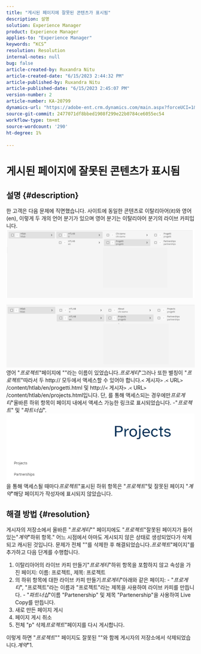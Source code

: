 ```yaml
---
title: "게시된 페이지에 잘못된 콘텐츠가 표시됨"
description: 설명
solution: Experience Manager
product: Experience Manager
applies-to: "Experience Manager"
keywords: “KCS”
resolution: Resolution
internal-notes: null
bug: false
article-created-by: Ruxandra Nitu
article-created-date: "6/15/2023 2:44:32 PM"
article-published-by: Ruxandra Nitu
article-published-date: "6/15/2023 2:45:07 PM"
version-number: 2
article-number: KA-20799
dynamics-url: "https://adobe-ent.crm.dynamics.com/main.aspx?forceUCI=1&pagetype=entityrecord&etn=knowledgearticle&id=7a1eb21e-8b0b-ee11-8f6e-6045bd0067ea"
source-git-commit: 2477071df8bbed1908f299e22b0784ce6055ec54
workflow-type: tm+mt
source-wordcount: '290'
ht-degree: 1%

---
```


# 게시된 페이지에 잘못된 콘텐츠가 표시됨

## 설명 {#description}


한 고객은 다음 문제에 직면했습니다. 사이트에 동일한 콘텐츠로 이탈리아어(it)와 영어(en), 이렇게 두 개의 언어 분기가 있으며 영어 분기는 이탈리아어 분기의 라이브 카피입니다.
![](assets/___7b1eb21e-8b0b-ee11-8f6e-6045bd0067ea___.png)

![](assets/___801eb21e-8b0b-ee11-8f6e-6045bd0067ea___.png)
영어 &quot;*프로젝트*&quot;페이지에 &quot;&quot;라는 이름이 있었습니다.*프로게티*&quot;그러나 또한 별칭이 &quot;*프로젝트*&quot;따라서 두 http:// 모두에서 액세스할 수 있어야 합니다.`<` 게시자`>` .`<` URL`>` /content/htlab/en/progetti.html 및 http://`<` 게시자`>` .`<` URL`>` /content/htlab/en/projects.html입니다.
단, 를 통해 액세스되는 경우에만*프로게티*&quot;올바른 하위 항목이 페이지 내에서 액세스 가능한 링크로 표시되었습니다. -&quot;*프로젝트*&quot; 및 &quot;*파트너십*&quot;.
![](assets/___821eb21e-8b0b-ee11-8f6e-6045bd0067ea___.png)
을 통해 액세스될 때마다*프로젝트*&quot;표시된 하위 항목은 &quot;*프로젝트*&quot;및 잘못된 페이지 &quot;*계약*&quot;해당 페이지가 작성자에 표시되지 않았습니다.


## 해결 방법 {#resolution}


게시자의 저장소에서 올바른 &quot;*프로게티*&quot;&quot; 페이지에도 &quot;*프로젝트*&quot;잘못된 페이지가 들어 있는&quot;*계약*&quot;하위 항목.&quot;
어느 시점에서 아마도 게시되지 않은 상태로 생성되었다가 삭제되고 캐시된 것입니다.
문제가 전체 &quot;&quot;를 삭제한 후 해결되었습니다.*프로젝트*&quot;페이지&quot;를 추가하고 다음 단계를 수행합니다.

1. 이탈리아어의 라이브 카피 만들기&quot;*프로게티*&quot;하위 항목을 포함하지 않고 속성을 가진 페이지: 이름: 프로젝트, 제목: 프로젝트
2. 의 하위 항목에 대한 라이브 카피 만들기&#x200B;*프로게티*&quot;아래와 같은 페이지: - &quot;*프로게티*&quot;, &quot;프로젝트&quot;라는 이름과 &quot;프로젝트&quot;라는 제목을 사용하여 라이브 카피를 만듭니다. - &quot;*파트너십*&quot;이름 &quot;Partenership&quot; 및 제목 &quot;Partenership&quot;을 사용하여 Live Copy를 만듭니다.
3. 새로 만든 페이지 게시
4. 페이지 게시 취소
5. 전체 &quot;p&quot; 삭제&#x200B;*프로젝트*&quot;페이지를 다시 게시합니다.

이렇게 하면 &quot;*프로젝트*&quot;&quot; 페이지도 잘못된 &quot;&quot;와 함께 게시자의 저장소에서 삭제되었습니다.*계약*&quot;1.
